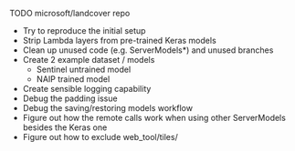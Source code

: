 TODO microsoft/landcover repo
- Try to reproduce the initial setup
- Strip Lambda layers from pre-trained Keras models
- Clean up unused code (e.g. ServerModels*) and unused branches
- Create 2 example dataset / models
  - Sentinel untrained model
  - NAIP trained model
- Create sensible logging capability
- Debug the padding issue
- Debug the saving/restoring models workflow
- Figure out how the remote calls work when using other ServerModels besides the Keras one
- Figure out how to exclude web_tool/tiles/